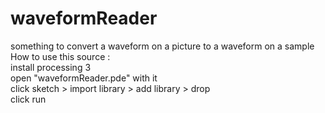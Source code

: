 # waveformReader
something to convert a waveform on a picture to a waveform on a sample
<br/>
How to use this source :<br/>
install processing 3<br/>
open "waveformReader.pde" with it<br/>
click sketch > import library > add library > drop<br/>
click run<br/>
<br/>
